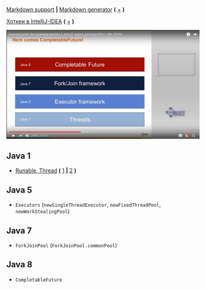 [Markdown support](https://daringfireball.net/projects/markdown/syntax) **|** [Markdown generator](https://www.tablesgenerator.com/markdown_tables) **(** [+](https://meta.stackexchange.com/questions/73566/is-there-markdown-to-create-tables) **)**

[Хоткеи в IntelliJ-IDEA](https://juja.com.ua/java/ide/intellij-idea-hotkeys) **(** [+](http://eax.me/intellij-idea-hotkeys) **)**


![Многопоточность в Java](1.2DhUjM.jpg)

Java 1
---

* [Runable, Thread](https://github.com/Home-GWT/TopLinkExample/blob/master/src/com/voituk/jpaexample/JPAExample.java#L1075) **(** [1](http://developer.alexanderklimov.ru/android/java/thread.php) **|** [2](https://habrahabr.ru/post/164487) **)**


Java 5
---

* `Executors` (`newSingleThreadExecutor`, `newFixedThreadPool`, `newWorkStealingPool`)


Java 7
---

* `ForkJoinPool` (`ForkJoinPool.commonPool`)


Java 8
---

* `CompletableFuture`
